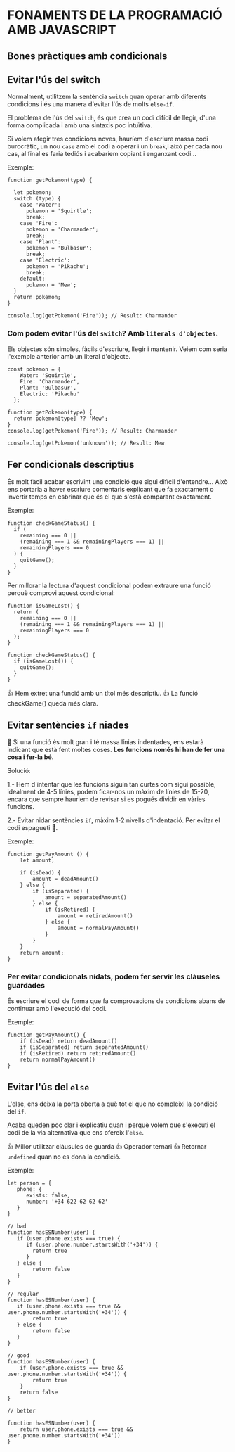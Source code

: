 # FONAMENTS DE LA PROGRAMACIÓ AMB JAVASCRIPT

##  **Bones pràctiques amb condicionals**

##  **Evitar l'ús del switch**

Normalment, utilitzem la  sentència ```switch``` quan operar amb diferents condicions i és una manera d'evitar l'ús de molts ```else-if```.

El problema de l'ús del ```switch```, és que crea un codi difícil de llegir, d'una forma complicada i amb una sintaxis poc intuïtiva.

Si volem afegir tres condicions noves, hauríem d'escriure massa codi burocràtic, un nou `case` amb el codi a operar i un `break`,i això per cada nou cas, al final es faria tediós i acabaríem copiant i enganxant codi...

Exemple:

```
function getPokemon(type) {

  let pokemon;
  switch (type) {
    case 'Water':
      pokemon = 'Squirtle';
      break;
    case 'Fire':
      pokemon = 'Charmander';
      break;
    case 'Plant':
      pokemon = 'Bulbasur';
      break;
    case 'Electric':
      pokemon = 'Pikachu';
      break;
    default:
      pokemon = 'Mew';
  }
  return pokemon;
}

console.log(getPokemon('Fire')); // Result: Charmander
```
### Com podem evitar l'ús del ```switch```? Amb ```literals d'objectes```.

Els objectes són simples, fàcils d'escriure, llegir i mantenir. Veiem com seria l'exemple anterior amb un literal d'objecte.

```
const pokemon = {
    Water: 'Squirtle',
    Fire: 'Charmander',
    Plant: 'Bulbasur',
    Electric: 'Pikachu'
  };

function getPokemon(type) {
  return pokemon[type] ?? 'Mew';
}
console.log(getPokemon('Fire')); // Result: Charmander

console.log(getPokemon('unknown')); // Result: Mew
```

##  **Fer condicionals descriptius**

És molt fàcil acabar escrivint una condició que sigui difícil d'entendre... Això ens portaria a haver escriure comentaris explicant que fa exactament o invertir temps en esbrinar que és el que s'està comparant exactament.

Exemple:

```
function checkGameStatus() {
  if (
    remaining === 0 ||
    (remaining === 1 && remainingPlayers === 1) ||
    remainingPlayers === 0
  ) {
    quitGame();
  }
}
```

Per millorar la lectura d'aquest condicional podem extraure una funció perquè comprovi aquest condicional:

```
function isGameLost() {
  return (
    remaining === 0 ||
    (remaining === 1 && remainingPlayers === 1) ||
    remainingPlayers === 0
  );
}

function checkGameStatus() {
  if (isGameLost()) {
    quitGame();
  }
}
```

👍 Hem extret una funció amb un títol més descriptiu.
👍 La funció checkGame() queda més clara.

##  **Evitar sentències ```if``` niades**

🚨 Si una funció és molt gran i té massa línias indentades, ens estarà indicant que està fent moltes coses. **Les funcions només hi han de fer una cosa i fer-la bé**.

Solució:

1.- Hem d'intentar que les funcions siguin tan curtes com sigui possible, idealment de 4-5 línies, podem ficar-nos un màxim de línies de 15-20, encara que sempre hauriem de revisar si es pogués dividir en vàries funcions.

2.- Evitar nidar sentències ```if```, màxim 1-2 nivells d'indentació. Per evitar el codi espagueti 🍝.

Exemple:

```
function getPayAmount () {
    let amount;

    if (isDead) {
        amount = deadAmount()
    } else {
        if (isSeparated) {
            amount = separatedAmount()
        } else {
            if (isRetired) {
                amount = retiredAmount()
            } else {
                amount = normalPayAmount()
            }
        }
    }
    return amount;
}
```

### Per evitar condicionals nidats, podem fer servir les clàuseles guardades

És escriure el codi de forma que fa comprovacions de condicions abans de continuar amb l'execució del codi.

Exemple:
```
function getPayAmount() {
    if (isDead) return deadAmount() 
    if (isSeparated) return separatedAmount() 
    if (isRetired) return retiredAmount()
    return normalPayAmount()
}
```

##  **Evitar l'ús del ```else```**

L'else, ens deixa la porta oberta a què tot el que no compleixi la condició del ```if```.

Acaba queden poc clar i explicatiu quan i perquè volem que s'executi el codi de la via alternativa que ens ofereix l'```else```.

👍 Millor utilitzar clàusules de guarda
👍 Operador ternari
👍 Retornar ```undefined``` quan no es dona la condició.

Exemple:

```
let person = { 
   phone: { 
      exists: false, 
      number: '+34 622 62 62 62' 
   }
}

// bad
function hasESNumber(user) {
   if (user.phone.exists === true) {
      if (user.phone.number.startsWith('+34')) {
        return true
      }
   } else {
        return false
   }    
}

// regular
function hasESNumber(user) {
   if (user.phone.exists === true && user.phone.number.startsWith('+34')) {
        return true
   } else {
        return false
   }    
}

// good
function hasESNumber(user) {
    if (user.phone.exists === true && user.phone.number.startsWith('+34')) {
        return true
    }
    return false
}

// better

function hasESNumber(user) {
    return user.phone.exists === true && user.phone.number.startsWith('+34')) 
}

```









